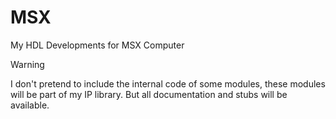 # MSX
My HDL Developments for MSX Computer

> [!WARNING]  
> I don't pretend to include the internal code of some modules, these modules will be part of my IP library. But all documentation and stubs will be available.

